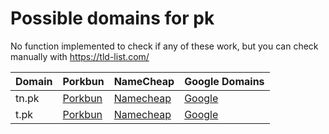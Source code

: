 # Possible domains for pk

No function implemented to check if any of these work, but you can check manually with https://tld-list.com/

| Domain | Porkbun | NameCheap | Google Domains |
|---|---|---|---|
| tn.pk | [Porkbun](https://porkbun.com/checkout/search?prb=e814663da1&tlds=&idnLanguage=&search=search&q=tn.pk) | [Namecheap](https://www.namecheap.com/domains/registration/results/?domain=tn.pk) | [Google](https://domains.google.com/registrar/search?searchTerm=tn.pk) |
| t.pk | [Porkbun](https://porkbun.com/checkout/search?prb=e814663da1&tlds=&idnLanguage=&search=search&q=t.pk) | [Namecheap](https://www.namecheap.com/domains/registration/results/?domain=t.pk) | [Google](https://domains.google.com/registrar/search?searchTerm=t.pk) |

